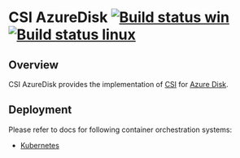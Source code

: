 # CSI AzureDisk [![Build status win](https://ci.appveyor.com/api/projects/status/ibyl3gt4hpbwb8m8/branch/master?svg=true)](https://ci.appveyor.com/project/karataliu/csi-plugins-azuredisk) [![Build status linux](https://api.travis-ci.org/karataliu/csi-plugins-azuredisk.svg?branch=master)](https://travis-ci.org/karataliu/csi-plugins-azuredisk)

## Overview
CSI AzureDisk provides the implementation of [CSI](https://github.com/container-storage-interface/spec) for [Azure Disk](https://azure.microsoft.com/en-us/services/managed-disks/).

## Deployment
Please refer to docs for following container orchestration systems:
- [Kubernetes](examples/kubernetes)
